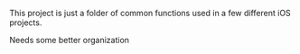 This project is just a folder of common functions used in a few different iOS projects.

Needs some better organization
